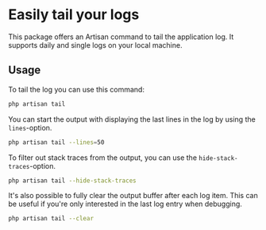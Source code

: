 # Easily tail your logs

This package offers an Artisan command to tail the application log. It supports daily and single logs on your local machine.


## Usage

To tail the log you can use this command:

```bash
php artisan tail
```

You can start the output with displaying the last lines in the log by using the `lines`-option.

```bash
php artisan tail --lines=50
```

To filter out stack traces from the output, you can use the `hide-stack-traces`-option.

```bash
php artisan tail --hide-stack-traces
```

It's also possible to fully clear the output buffer after each log item.
This can be useful if you're only interested in the last log entry when debugging.

```bash
php artisan tail --clear
```

